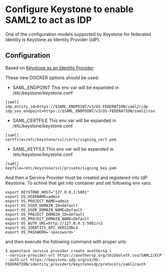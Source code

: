 # Configure Keystone to enable SAML2 to act as IDP

One of the configuration models supported by Keystone for federated identity is  Keystone as Identity Provider (IdP).


## Configuration
Based on [Keystone as an Identity Provider](https://docs.openstack.org/keystone/stein/admin/federation/configure_federation.html#keystone-as-idp)

These new DOCKER options should be used:

- SAML_ENDPOINT
This env var will be expanded in /etc/keystone/keystone.conf

```
[saml]
idp_entity_id=https://$SAML_ENDPOINT/v3/OS-FEDERATION/saml2/idp
idp_sso_endpoint=https://$SAML_ENDPOINT/v3/OS-FEDERATION/saml2/sso
```

- SAML_CERTFILE
This env var will be expanded in /etc/keystone/keystone.conf

```
[saml]
certfile=/etc/keystone/ssl/certs/signing_cert.pem
```

- SAML_KEYFILE
This env var will be expanded in /etc/keystone/keystone.conf

```
[saml]
keyfile=/etc/keystone/ssl/private/signing_key.pem
```

And then a Service Provider must be created and registered into IdP Keystone.
To achive that get into container and set following env vars:

```
export KEYSTONE_HOST="127.0.0.1:5001"
export OS_USERNAME=admin
export OS_PROJECT_NAME=admin
export OS_USER_DOMAIN_ID=default
export OS_USER_DOMAIN_NAME=Default
export OS_PROJECT_DOMAIN_ID=default
export OS_PROJECT_DOMAIN_NAME=Default
export OS_AUTH_URL=http://127.0.0.1:5001/v3
export OS_IDENTITY_API_VERSION=3
export OS_PASSWORD='<password>'
```

and then execute the following command with proper urls:

```
$ openstack service provider create anothersp \
--service-provider-url https://anothersp.org/Shibboleth.sso/SAML2/ECP
--auth-url https://keystone.idp.org/v3/OS-FEDERATION/identity_providers/keystoneidp/protocols/saml2/auth
```
